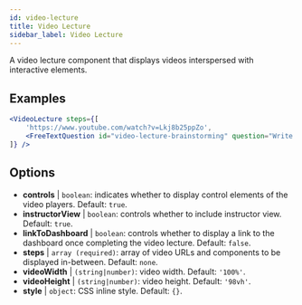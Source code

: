```yaml
---
id: video-lecture 
title: Video Lecture
sidebar_label: Video Lecture
---
```


A video lecture component that displays videos interspersed with interactive elements.

## Examples

```jsx live
<VideoLecture steps={[
    'https://www.youtube.com/watch?v=Lkj8b25ppZo',
    <FreeTextQuestion id="video-lecture-brainstorming" question="Write down a few ideas of how one could enrich video lectures using other ISLE components" />
]} />
```

## Options

* __controls__ | `boolean`: indicates whether to display control elements of the video players. Default: `true`.
* __instructorView__ | `boolean`: controls whether to include instructor view. Default: `true`.
* __linkToDashboard__ | `boolean`: controls whether to display a link to the dashboard once completing the video lecture. Default: `false`.
* __steps__ | `array (required)`: array of video URLs and components to be displayed in-between. Default: `none`.
* __videoWidth__ | `(string|number)`: video width. Default: `'100%'`.
* __videoHeight__ | `(string|number)`: video height. Default: `'98vh'`.
* __style__ | `object`: CSS inline style. Default: `{}`.
